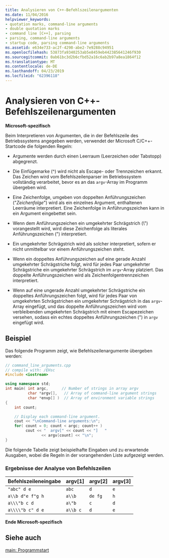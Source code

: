 ```yaml
---
title: Analysieren von C++-Befehlszeilenargumenten
ms.date: 11/04/2016
helpviewer_keywords:
- quotation marks, command-line arguments
- double quotation marks
- command line [C++], parsing
- parsing, command-line arguments
- startup code, parsing command-line arguments
ms.assetid: e634e733-ac2f-4298-abe2-7e9288c94951
ms.openlocfilehash: 53873fa9340253ab5e8459eb442385641246f930
ms.sourcegitcommit: 0ab61bc3d2b6cfbd52a16c6ab2b97a8ea1864f12
ms.translationtype: MT
ms.contentlocale: de-DE
ms.lasthandoff: 04/23/2019
ms.locfileid: "62396118"
---
```

# <a name="parsing-c-command-line-arguments"></a>Analysieren von C++-Befehlszeilenargumenten

**Microsoft-spezifisch**

Beim Interpretieren von Argumenten, die in der Befehlszeile des Betriebssystems angegeben werden, verwendet der Microsoft C/C++-Startcode die folgenden Regeln:

- Argumente werden durch einen Leerraum (Leerzeichen oder Tabstopp) abgegrenzt.

- Die Einfügemarke (^) wird nicht als Escape- oder Trennzeichen erkannt. Das Zeichen wird vom Befehlszeilenparser im Betriebssystem vollständig verarbeitet, bevor es an das `argv`-Array im Programm übergeben wird.

- Eine Zeichenfolge, umgeben von doppelten Anführungszeichen ("*Zeichenfolge*") wird als ein einzelnes Argument, enthaltenen Leerräume interpretiert. Eine Zeichenfolge in Anführungszeichen kann in ein Argument eingebettet sein.

- Wenn dem Anführungszeichen ein umgekehrter Schrägstrich (\\") vorangestellt wird, wird diese Zeichenfolge als literales Anführungszeichen (") interpretiert.

- Ein umgekehrter Schrägstrich wird als solcher interpretiert, sofern er nicht unmittelbar vor einem Anführungszeichen steht.

- Wenn ein doppeltes Anführungszeichen auf eine gerade Anzahl umgekehrter Schrägstriche folgt, wird für jedes Paar umgekehrter Schrägstriche ein umgekehrter Schrägstrich im `argv`-Array platziert. Das doppelte Anführungszeichen wird als Zeichenfolgentrennzeichen interpretiert.

- Wenn auf eine ungerade Anzahl umgekehrter Schrägstriche ein doppeltes Anführungszeichen folgt, wird für jedes Paar von umgekehrten Schrägstrichen ein umgekehrter Schrägstrich in das `argv`-Array eingefügt, und das doppelte Anführungszeichen wird vom verbleibenden umgekehrten Schrägstrich mit einem Escapezeichen versehen, sodass ein echtes doppeltes Anführungszeichen (") in `argv` eingefügt wird.

## <a name="example"></a>Beispiel

Das folgende Programm zeigt, wie Befehlszeilenargumente übergeben werden:

```cpp
// command_line_arguments.cpp
// compile with: /EHsc
#include <iostream>

using namespace std;
int main( int argc,      // Number of strings in array argv
          char *argv[],   // Array of command-line argument strings
          char *envp[] )  // Array of environment variable strings
{
    int count;

    // Display each command-line argument.
    cout << "\nCommand-line arguments:\n";
    for( count = 0; count < argc; count++ )
         cout << "  argv[" << count << "]   "
                << argv[count] << "\n";
}
```

Die folgende Tabelle zeigt beispielhafte Eingaben und zu erwartende Ausgaben, wobei die Regeln in der vorangehenden Liste aufgezeigt werden.

### <a name="results-of-parsing-command-lines"></a>Ergebnisse der Analyse von Befehlszeilen

|Befehlszeileneingabe|argv[1]|argv[2]|argv[3]|
|-------------------------|---------------|---------------|---------------|
|`"abc" d e`|`abc`|`d`|`e`|
|`a\\b d"e f"g h`|`a\\b`|`de fg`|`h`|
|`a\\\"b c d`|`a\"b`|`c`|`d`|
|`a\\\\"b c" d e`|`a\\b c`|`d`|`e`|

**Ende Microsoft-spezifisch**

## <a name="see-also"></a>Siehe auch

[main: Programmstart](../cpp/main-program-startup.md)